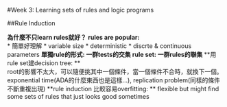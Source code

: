 #Week 3: Learning sets of rules and logic programs

##Rule Induction

**為什麼不只learn rules就好？** 
**rules are popular:**  
    *  簡單好理解
    *  variable size
    *  deterministic
    *  discrte & continuous parameters
**單獨rule的形式: 一群tests的交集**
**rule set: 一群rules的聯集**
**用rule set建decision tree: **    
    root的影響不太大，可以隨便挑其中一個條件，當一個條件不合時，就換下一個。 
    exponential time(ADA的什麼東西也是這樣...), replication problem(同樣的條件不斷重複出現) 
**rule induction 比較容易overfitting:  **
    flexible but might find some sets of rules that just looks good sometimes

